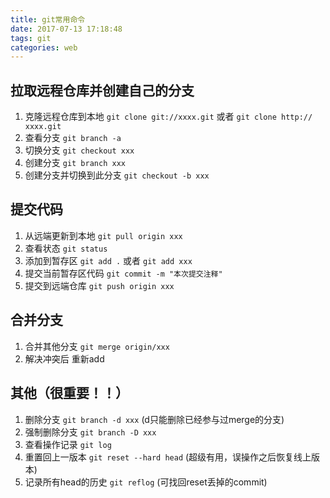 ```yaml
---
title: git常用命令
date: 2017-07-13 17:18:48
tags: git
categories: web
---
```


## 拉取远程仓库并创建自己的分支

1. 克隆远程仓库到本地 `git clone git://xxxx.git` 或者 `git clone http:// xxxx.git`
2. 查看分支 `git branch -a`
3. 切换分支 `git checkout xxx`
4. 创建分支 `git branch xxx` 
5. 创建分支并切换到此分支 `git checkout -b xxx`

## 提交代码

1. 从远端更新到本地 `git pull origin xxx`
2. 查看状态 `git status`
3. 添加到暂存区 `git add .` 或者 `git add xxx`
4. 提交当前暂存区代码 `git commit -m "本次提交注释"`
5. 提交到远端仓库 `git push origin xxx`

## 合并分支

1. 合并其他分支 `git merge origin/xxx`
2. 解决冲突后 重新add

## 其他（很重要！！）
1. 删除分支 `git branch -d xxx` (d只能删除已经参与过merge的分支)
2. 强制删除分支 `git branch -D xxx`
3. 查看操作记录 `git log`
4. 重置回上一版本 `git reset --hard head` (超级有用，误操作之后恢复线上版本)
5. 记录所有head的历史 `git reflog` (可找回reset丢掉的commit)

